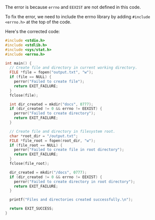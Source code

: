 The error is because `errno` and `EEXIST` are not defined in this code. 

To fix the error, we need to include the errno library by adding `#include <errno.h>` at the top of the code.

Here's the corrected code:
```c
#include <stdio.h>
#include <stdlib.h>
#include <sys/stat.h>
#include <errno.h>

int main() {
  // Create file and directory in current working directory.
  FILE *file = fopen("output.txt", "w");
  if (file == NULL) {
    perror("Failed to create file");
    return EXIT_FAILURE;
  }
  fclose(file);

  int dir_created = mkdir("docs", 0777);
  if (dir_created != 0 && errno != EEXIST) {
    perror("Failed to create directory");
    return EXIT_FAILURE;
  }

  // Create file and directory in filesystem root.
  char *root_dir = "/output.txt";
  FILE *file_root = fopen(root_dir, "w");
  if (file_root == NULL) {
    perror("Failed to create file in root directory");
    return EXIT_FAILURE;
  }
  fclose(file_root);

  dir_created = mkdir("/docs", 0777);
  if (dir_created != 0 && errno != EEXIST) {
    perror("Failed to create directory in root directory");
    return EXIT_FAILURE;
  }

  printf("Files and directories created successfully.\n");

  return EXIT_SUCCESS;
}
```
